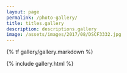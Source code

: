 ```yaml
---
layout: page
permalink: /photo-gallery/
title: titles.gallery
description: descriptions.gallery
image: /assets/images/2017/08/DSCF3332.jpg
---
```

{% tf gallery/gallery.markdown %}

{% include gallery.html %}